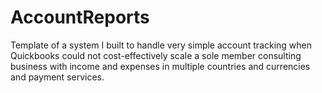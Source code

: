 # AccountReports
Template of a system I built to handle very simple account tracking when Quickbooks could not cost-effectively scale a sole member consulting business with income and expenses in multiple countries and currencies and payment services.
